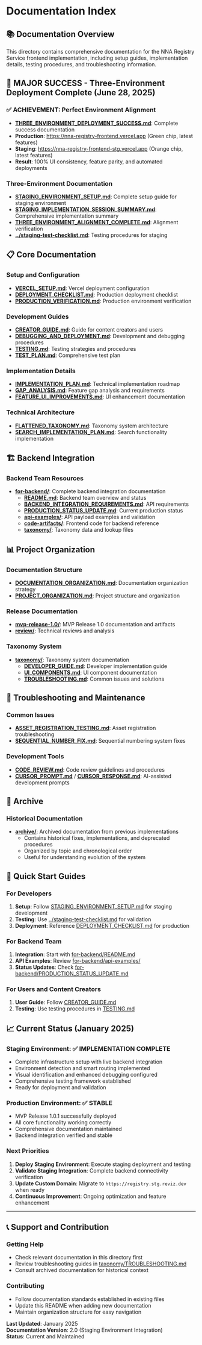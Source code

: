 # Documentation Index

## 📚 **Documentation Overview**

This directory contains comprehensive documentation for the NNA Registry Service frontend implementation, including setup guides, implementation details, testing procedures, and troubleshooting information.

## 🎉 **MAJOR SUCCESS - Three-Environment Deployment Complete** (June 28, 2025)

### **✅ ACHIEVEMENT: Perfect Environment Alignment**
- **[THREE_ENVIRONMENT_DEPLOYMENT_SUCCESS.md](THREE_ENVIRONMENT_DEPLOYMENT_SUCCESS.md)**: Complete success documentation
- **Production**: https://nna-registry-frontend.vercel.app (Green chip, latest features)
- **Staging**: https://nna-registry-frontend-stg.vercel.app (Orange chip, latest features)
- **Result**: 100% UI consistency, feature parity, and automated deployments

### **Three-Environment Documentation**
- **[STAGING_ENVIRONMENT_SETUP.md](STAGING_ENVIRONMENT_SETUP.md)**: Complete setup guide for staging environment
- **[STAGING_IMPLEMENTATION_SESSION_SUMMARY.md](STAGING_IMPLEMENTATION_SESSION_SUMMARY.md)**: Comprehensive implementation summary
- **[THREE_ENVIRONMENT_ALIGNMENT_COMPLETE.md](THREE_ENVIRONMENT_ALIGNMENT_COMPLETE.md)**: Alignment verification
- **[../staging-test-checklist.md](../staging-test-checklist.md)**: Testing procedures for staging

## 📋 **Core Documentation**

### **Setup and Configuration**
- **[VERCEL_SETUP.md](VERCEL_SETUP.md)**: Vercel deployment configuration
- **[DEPLOYMENT_CHECKLIST.md](DEPLOYMENT_CHECKLIST.md)**: Production deployment checklist
- **[PRODUCTION_VERIFICATION.md](PRODUCTION_VERIFICATION.md)**: Production environment verification

### **Development Guides**
- **[CREATOR_GUIDE.md](CREATOR_GUIDE.md)**: Guide for content creators and users
- **[DEBUGGING_AND_DEPLOYMENT.md](DEBUGGING_AND_DEPLOYMENT.md)**: Development and debugging procedures
- **[TESTING.md](TESTING.md)**: Testing strategies and procedures
- **[TEST_PLAN.md](TEST_PLAN.md)**: Comprehensive test plan

### **Implementation Details**
- **[IMPLEMENTATION_PLAN.md](IMPLEMENTATION_PLAN.md)**: Technical implementation roadmap
- **[GAP_ANALYSIS.md](GAP_ANALYSIS.md)**: Feature gap analysis and requirements
- **[FEATURE_UI_IMPROVEMENTS.md](FEATURE_UI_IMPROVEMENTS.md)**: UI enhancement documentation

### **Technical Architecture**
- **[FLATTENED_TAXONOMY.md](FLATTENED_TAXONOMY.md)**: Taxonomy system architecture
- **[SEARCH_IMPLEMENTATION_PLAN.md](SEARCH_IMPLEMENTATION_PLAN.md)**: Search functionality implementation

## 🏗️ **Backend Integration**

### **Backend Team Resources**
- **[for-backend/](for-backend/)**: Complete backend integration documentation
  - **[README.md](for-backend/README.md)**: Backend team overview and status
  - **[BACKEND_INTEGRATION_REQUIREMENTS.md](for-backend/BACKEND_INTEGRATION_REQUIREMENTS.md)**: API requirements
  - **[PRODUCTION_STATUS_UPDATE.md](for-backend/PRODUCTION_STATUS_UPDATE.md)**: Current production status
  - **[api-examples/](for-backend/api-examples/)**: API payload examples and validation
  - **[code-artifacts/](for-backend/code-artifacts/)**: Frontend code for backend reference
  - **[taxonomy/](for-backend/taxonomy/)**: Taxonomy data and lookup files

## 📊 **Project Organization**

### **Documentation Structure**
- **[DOCUMENTATION_ORGANIZATION.md](DOCUMENTATION_ORGANIZATION.md)**: Documentation organization strategy
- **[PROJECT_ORGANIZATION.md](PROJECT_ORGANIZATION.md)**: Project structure and organization

### **Release Documentation**
- **[mvp-release-1.0/](mvp-release-1.0/)**: MVP Release 1.0 documentation and artifacts
- **[review/](review/)**: Technical reviews and analysis

### **Taxonomy System**
- **[taxonomy/](taxonomy/)**: Taxonomy system documentation
  - **[DEVELOPER_GUIDE.md](taxonomy/DEVELOPER_GUIDE.md)**: Developer implementation guide
  - **[UI_COMPONENTS.md](taxonomy/UI_COMPONENTS.md)**: UI component documentation
  - **[TROUBLESHOOTING.md](taxonomy/TROUBLESHOOTING.md)**: Common issues and solutions

## 🔧 **Troubleshooting and Maintenance**

### **Common Issues**
- **[ASSET_REGISTRATION_TESTING.md](ASSET_REGISTRATION_TESTING.md)**: Asset registration troubleshooting
- **[SEQUENTIAL_NUMBER_FIX.md](SEQUENTIAL_NUMBER_FIX.md)**: Sequential numbering system fixes

### **Development Tools**
- **[CODE_REVIEW.md](CODE_REVIEW.md)**: Code review guidelines and procedures
- **[CURSOR_PROMPT.md](CURSOR_PROMPT.md)** / **[CURSOR_RESPONSE.md](CURSOR_RESPONSE.md)**: AI-assisted development prompts

## 📁 **Archive**

### **Historical Documentation**
- **[archive/](archive/)**: Archived documentation from previous implementations
  - Contains historical fixes, implementations, and deprecated procedures
  - Organized by topic and chronological order
  - Useful for understanding evolution of the system

## 🎯 **Quick Start Guides**

### **For Developers**
1. **Setup**: Follow [STAGING_ENVIRONMENT_SETUP.md](STAGING_ENVIRONMENT_SETUP.md) for staging development
2. **Testing**: Use [../staging-test-checklist.md](../staging-test-checklist.md) for validation
3. **Deployment**: Reference [DEPLOYMENT_CHECKLIST.md](DEPLOYMENT_CHECKLIST.md) for production

### **For Backend Team**
1. **Integration**: Start with [for-backend/README.md](for-backend/README.md)
2. **API Examples**: Review [for-backend/api-examples/](for-backend/api-examples/)
3. **Status Updates**: Check [for-backend/PRODUCTION_STATUS_UPDATE.md](for-backend/PRODUCTION_STATUS_UPDATE.md)

### **For Users and Content Creators**
1. **User Guide**: Follow [CREATOR_GUIDE.md](CREATOR_GUIDE.md)
2. **Testing**: Use testing procedures in [TESTING.md](TESTING.md)

## 📈 **Current Status** (January 2025)

### **Staging Environment**: ✅ **IMPLEMENTATION COMPLETE**
- Complete infrastructure setup with live backend integration
- Environment detection and smart routing implemented
- Visual identification and enhanced debugging configured
- Comprehensive testing framework established
- Ready for deployment and validation

### **Production Environment**: ✅ **STABLE**
- MVP Release 1.0.1 successfully deployed
- All core functionality working correctly
- Comprehensive documentation maintained
- Backend integration verified and stable

### **Next Priorities**
1. **Deploy Staging Environment**: Execute staging deployment and testing
2. **Validate Staging Integration**: Complete backend connectivity verification
3. **Update Custom Domain**: Migrate to `https://registry.stg.reviz.dev` when ready
4. **Continuous Improvement**: Ongoing optimization and feature enhancement

---

## 📞 **Support and Contribution**

### **Getting Help**
- Check relevant documentation in this directory first
- Review troubleshooting guides in [taxonomy/TROUBLESHOOTING.md](taxonomy/TROUBLESHOOTING.md)
- Consult archived documentation for historical context

### **Contributing**
- Follow documentation standards established in existing files
- Update this README when adding new documentation
- Maintain organization structure for easy navigation

**Last Updated**: January 2025  
**Documentation Version**: 2.0 (Staging Environment Integration)  
**Status**: Current and Maintained